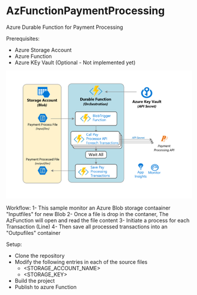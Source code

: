 # AzFunctionPaymentProcessing

Azure Durable Function for Payment Processing

Prerequisites:
- Azure Storage Account
- Azure Function
- Azure KEy Vault (Optional - Not implemented yet)

![GitHub Logo](/workflow.png)

Workflow:
1- This sample monitor an Azure Blob storage contaainer "Inputfiles" for new Blob
2- Once a file is drop in the contaner, The AzFunction will open and read the file content
3- Initiate a process for each Transaction (Line)
4- Then save all processed transactions into an "Outpufiles" container

Setup:
- Clone the repository
- Modify the following entries in each of the source files
  - <STORAGE_ACCOUNT_NAME>
  - <STORAGE_KEY>
- Build the project
- Publish to azure Function
